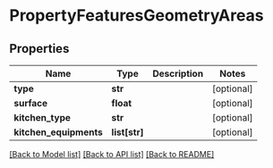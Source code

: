 # PropertyFeaturesGeometryAreas

## Properties
Name | Type | Description | Notes
------------ | ------------- | ------------- | -------------
**type** | **str** |  | [optional] 
**surface** | **float** |  | [optional] 
**kitchen_type** | **str** |  | [optional] 
**kitchen_equipments** | **list[str]** |  | [optional] 

[[Back to Model list]](../README.md#documentation-for-models) [[Back to API list]](../README.md#documentation-for-api-endpoints) [[Back to README]](../README.md)


